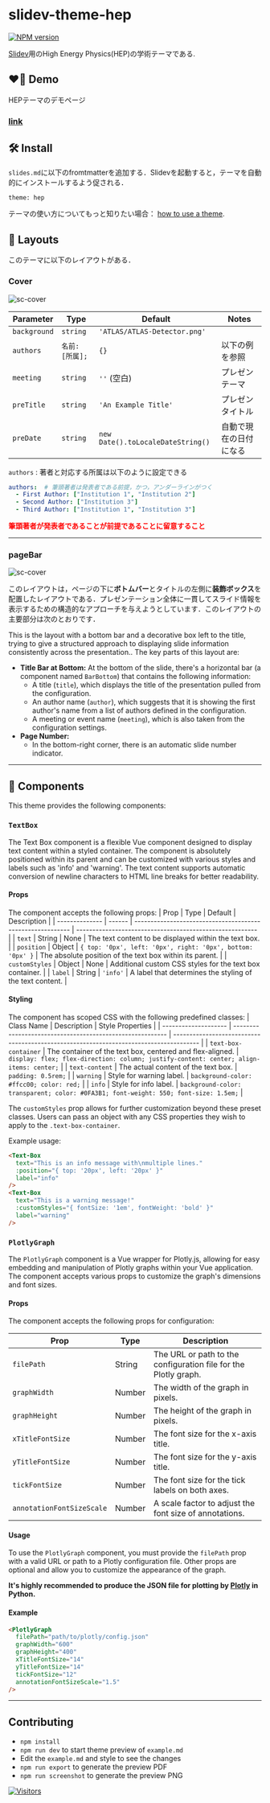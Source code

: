 # slidev-theme-hep

[![NPM version](https://img.shields.io/npm/v/slidev-theme-hep?color=3AB9D4&label=)](https://github.com/AvencastF/slidev-theme-hep/pkgs/npm/slidev-theme-hep)

 [Slidev](https://github.com/slidevjs/slidev)用のHigh Energy Physics(HEP)の学術テーマである. 

## ❤️‍🔥 Demo

HEPテーマのデモページ

### [link](https://avencastf.github.io/slidev-theme-hep/)



## 🛠 Install

`slides.md`に以下のfromtmatterを追加する．Slidevを起動すると，テーマを自動的にインストールするよう促される．

```
theme: hep
```

テーマの使い方についてもっと知りたい場合： [how to use a theme](https://sli.dev/guide/theme-addon#use-theme).

## 💼 Layouts

このテーマに以下のレイアウトがある．

### Cover

![sc-cover](screenshot/001.png)

| **Parameter** |    **Type**     |            **Default**            |       **Notes**        |
| ------------- | --------------- | --------------------------------- | ---------------------- |
| `background`  | `string`        | `'ATLAS/ATLAS-Detector.png'`      |                        |
| `authors`     | `名前: [所属];` | `{}`                              | 以下の例を参照         |
| `meeting`     | `string`        | `''` (空白)                       | プレゼンテーマ         |
| `preTitle`    | `string`        | `'An Example Title'`              | プレゼンタイトル       |
| `preDate`     | `string`        | `new Date().toLocaleDateString()` | 自動で現在の日付になる |

`authors` : 著者と対応する所属は以下のように設定できる

```yaml
authors:  # 筆頭著者は発表者である前提，かつ，アンダーラインがつく
  - First Author: ["Institution 1", "Institution 2"] 
  - Second Author: ["Institution 3"]
  - Third Author: ["Institution 1", "Institution 3"] 
```
<span style="color: red;">**筆頭著者が発表者であることが前提であることに留意すること** </span>

---

### pageBar

![sc-cover](screenshot/002.png)

このレイアウトは，ページの下に**ボトムバー**とタイトルの左側に**装飾ボックス**を配置したレイアウトである．プレゼンテーション全体に一貫してスライド情報を表示するための構造的なアプローチを与えようとしています．このレイアウトの主要部分は次のとおりです．

This is the layout with a bottom bar and a decorative box left to the title,
trying to give a structured approach to displaying slide information consistently across the presentation..
The key parts of this layout are: 
- **Title Bar at Bottom:** At the bottom of the slide, there's a horizontal bar (a component named `BarBottom`) that contains the following information:
  - A title (`title`), which displays the title of the presentation pulled from the configuration. 
  - An author name (`author`), which suggests that it is showing the first author's name from a list of authors defined in the configuration.
  - A meeting or event name (`meeting`), which is also taken from the configuration settings.
- **Page Number:**
   - In the bottom-right corner, there is an automatic slide number indicator. 

---

## 🗿 Components

This theme provides the following components:

### `TextBox`

The Text Box component is a flexible Vue component designed to display text content within a styled container. 
The component is absolutely positioned within its parent and can be customized with various styles and labels such as 'info' and 'warning'. 
The text content supports automatic conversion of newline characters to HTML line breaks for better readability.

#### Props
The component accepts the following props:
| Prop           | Type   | Default                                                    | Description                                              |
| -------------- | ------ | ---------------------------------------------------------- | -------------------------------------------------------- |
| `text`         | String | None                                                       | The text content to be displayed within the text box.    |
| `position`     | Object | `{ top: '0px', left: '0px', right: '0px', bottom: '0px' }` | The absolute position of the text box within its parent. |
| `customStyles` | Object | None                                                       | Additional custom CSS styles for the text box container. |
| `label`        | String | `'info'`                                                   | A label that determines the styling of the text content. |
#### Styling
The component has scoped CSS with the following predefined classes:
| Class Name           | Description                                               | Style Properties                                                                       |
| -------------------- | --------------------------------------------------------- | -------------------------------------------------------------------------------------- |
| `text-box-container` | The container of the text box, centered and flex-aligned. | `display: flex; flex-direction: column; justify-content: center; align-items: center;` |
| `text-content`       | The actual content of the text box.                       | `padding: 0.5rem;`                                                                     |
| `warning`            | Style for warning label.                                  | `background-color: #ffcc00; color: red;`                                               |
| `info`               | Style for info label.                                     | `background-color: transparent; color: #0FA3B1; font-weight: 550; font-size: 1.5em;`   |

The `customStyles` prop allows for further customization beyond these preset classes. Users can pass an object with any CSS properties they wish to apply to the `.text-box-container`.

Example usage:

```html
<Text-Box
  text="This is an info message with\nmultiple lines."
  :position="{ top: '20px', left: '20px' }"
  label="info"
/>
<Text-Box
  text="This is a warning message!"
  :customStyles="{ fontSize: '1em', fontWeight: 'bold' }"
  label="warning"
/>
```

### `PlotlyGraph`

The `PlotlyGraph` component is a Vue wrapper for Plotly.js, allowing for easy embedding and manipulation of Plotly graphs within your Vue application. The component accepts various props to customize the graph's dimensions and font sizes.

#### Props

The component accepts the following props for configuration:

| Prop                      | Type   | Description                                                     |
| ------------------------- | ------ | --------------------------------------------------------------- |
| `filePath`                | String | The URL or path to the configuration file for the Plotly graph. |
| `graphWidth`              | Number | The width of the graph in pixels.                               |
| `graphHeight`             | Number | The height of the graph in pixels.                              |
| `xTitleFontSize`          | Number | The font size for the x-axis title.                             |
| `yTitleFontSize`          | Number | The font size for the y-axis title.                             |
| `tickFontSize`            | Number | The font size for the tick labels on both axes.                 |
| `annotationFontSizeScale` | Number | A scale factor to adjust the font size of annotations.          |

#### Usage

To use the `PlotlyGraph` component, you must provide the `filePath` prop with a valid URL or path to a Plotly configuration file. 
Other props are optional and allow you to customize the appearance of the graph.

**It's highly recommended to produce the JSON file for plotting by [Plotly](https://plotly.com/python/) in Python.**

#### Example

```html
<PlotlyGraph
  filePath="path/to/plotly/config.json"
  graphWidth="600"
  graphHeight="400"
  xTitleFontSize="14"
  yTitleFontSize="14"
  tickFontSize="12"
  annotationFontSizeScale="1.5"
/>
```

---


## Contributing

- `npm install`
- `npm run dev` to start theme preview of `example.md`
- Edit the `example.md` and style to see the changes
- `npm run export` to generate the preview PDF
- `npm run screenshot` to generate the preview PNG



[![Visitors](https://api.visitorbadge.io/api/combined?path=https%3A%2F%2Fgithub.com%2FAvencastF%2Fslidev-theme-hep&countColor=%23263759)](https://visitorbadge.io/status?path=https%3A%2F%2Fgithub.com%2FAvencastF%2Fslidev-theme-hep)
